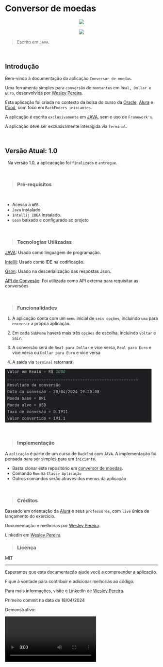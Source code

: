 # Conversor de moedas

<p align="center">
   <img src="https://img.shields.io/badge/ STATUS-LANÇADO (desenvolvido)-brightgreen"/>
</p>
<p align="center">
   <img src="https://img.shields.io/badge/ STATUS-VERSÃO 1.0-brightgreen"/>
</p>

> Escrito em `JAVA`.

&nbsp;
## Introdução

<p align="justify">

Bem-vindo à documentação da aplicação `Conversor de moedas`.

Uma ferramenta simples para `conversão` de `montantes` em `Real, Dollar e Euro`, desenvolvida por [Wesley Pereira](https://github.com/wesleyp846).

Esta aplicação foi criada no contexto da bolsa do curso da [Oracle](https://www.oracle.com/br/), [Alura](https://www.alura.com.br/) e [Ifood](https://www.ifood.com.br/), com foco em `BackEnders iniciantes`.

A aplicação é escrita `exclusivamente` em [JAVA](https://docs.oracle.com/en/java/javase/17/docs/api/), sem o uso de `Framework's`.

A aplicação deve ser exclusivamente interagida via `terminal`.

</p>

&nbsp;
&nbsp;
## Versão Atual: 1.0
&nbsp;
Na versão 1.0, a aplicacação foi `finalizada` e `entregue`.

&nbsp;
&nbsp;
> ### Pré-requisitos
&nbsp;
* Acesso a `WEB`.
* `Java` instalado.
* `Intellij IDEA` instalado.
* `Gson` baixado e configurado ao projeto

&nbsp;
&nbsp;
> ### Tecnologias Utilizadas

[JAVA](https://docs.oracle.com/en/java/javase/17/docs/api/): Usado como linguagem de programação.


[Intellij](https://www.jetbrains.com/pt-br/idea/): Usado como IDE na codificação.


[Gson](https://mvnrepository.com/artifact/com.google.code.gson/gson): Usado na descerialização das respostas Json.

[API de Convesão](https://app.exchangerate-api.com/): Foi utilizada como API externa para requisitar as conversões

&nbsp;
&nbsp;
> ### Funcionalidades

1. A aplicação conta com um `menu` inicial de `seis opções`, incluindo `uma` para `encerrar` a própria aplicação.


2. Em cada `SubMenu` haverá mais três `opções` de escolha, incluindo `voltar` e `Sair`.


3. A conversão será de `Real para Dollar` e vice versa, `Real para Euro` e vice versa  ou `Dollar para Euro` e vice versa


4. A saida via `terminal` retornará:

![imagem1.jpg](https://github.com/wesleyp846/ConvesorDeMoedas/blob/main/img/imagem1.jpg)


&nbsp;
&nbsp;
> ###  Implementação
A `aplicação` é parte de um curso de `BackEnd` com `JAVA`. A implementação foi pensada para ser simples para um `iniciante`.

* Basta clonar este repositório em [conversor de moedas](https://github.com/wesleyp846/ConvesorDeMoedas).
* Comando `Rum` na `Classe Aplicação`
* Outros comandos serão atraves dos menus da aplicação


&nbsp;
&nbsp;
> ### Créditos
Baseado em orientação da [Alura](https://www.alura.com.br/) e seus `professores`, com `live` única de lançamento do exercício.

Documentação e melhorias por [Wesley Pereira](https://github.com/wesleyp846).

LinkedIn em [Wesley Pereira](https://www.linkedin.com/in/wesleyp846/)
&nbsp;
&nbsp;
> ### Licença
MIT

---


Esperamos que esta documentação ajude você a compreender a aplicação.

Fique à vontade para contribuir e adicionar melhorias ao código.

Para mais informações, visite o LinkedIn de [Wesley Pereira](https://www.linkedin.com/in/wesleyp846/).

Primeiro commit na data de 18/04/2024

Demonstrativo:

![0420.mp4](https://github.com/wesleyp846/ConvesorDeMoedas/blob/main/img/0420.mp4)
